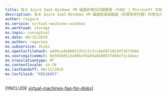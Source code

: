 ```yaml
---
title: 有关 Azure IaaS Windows VM 磁盘的常见问题解答 (FAQ) | Microsoft 文档
description: 有关 Azure IaaS Windows VM 磁盘和高级磁盘（托管和非托管）的常见问题解答
author: roygara
ms.service: virtual-machines-windows
ms.workload: storage
ms.topic: conceptual
ms.date: 08/15/2019
ms.author: rogarana
ms.subservice: disks
ms.openlocfilehash: edd9ca4b00031351c5cfcc8e6971653df267268d
ms.sourcegitcommit: 0e59368513a495af0a93a5b8855fd65ef1c44aac
ms.translationtype: MT
ms.contentlocale: zh-CN
ms.lasthandoff: 08/15/2019
ms.locfileid: "69516057"
---
```

[!INCLUDE [virtual-machines-faq-for-disks](../../../includes/virtual-machines-faq-for-disks.md)]
